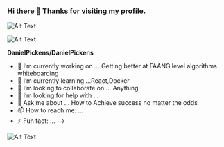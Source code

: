 ### Hi there 👋 Thanks for visiting my profile. 

 

 
![Alt Text](https://media.giphy.com/media/RWJPtq90qOA4E/giphy.gif)


![Alt Text](https://media.giphy.com/media/3ornk57KwDXf81rjWM/giphy.gif)


**DanielPickens/DanielPickens**


- 🔭 I’m currently working on ... Getting better at FAANG level algorithms whiteboarding
- 🌱 I’m currently learning ...React,Docker
- 👯 I’m looking to collaborate on ... Anything
- 🤔 I’m looking for help with ...
- 💬 Ask me about ... How to Achieve success no matter the odds
- 📫 How to reach me: ... 
- ⚡ Fun fact: ... 
-->











![Alt Text](https://media.giphy.com/media/4heseFMvObk9q/giphy.gif)

